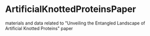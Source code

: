 # ArtificialKnottedProteinsPaper
materials and data related to "Unveiling the Entangled Landscape of Artificial Knotted Proteins" paper
